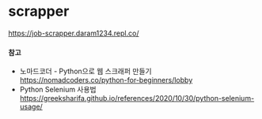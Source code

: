 # scrapper
https://job-scrapper.daram1234.repl.co/

#### 참고
- 노마드코더 - Python으로 웹 스크래퍼 만들기  
https://nomadcoders.co/python-for-beginners/lobby  
- Python Selenium 사용법  
https://greeksharifa.github.io/references/2020/10/30/python-selenium-usage/
